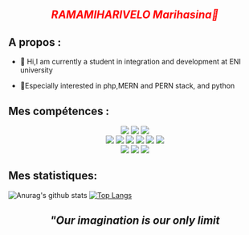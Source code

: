 

<div align="center">
    <h2 style="color:#FF0000"><i>RAMAMIHARIVELO Marihasina💬</i></h2>
</div>

## A propos :

- 🔭 Hi,I am currently a student in integration and development at ENI university<br>

- 🌱Especially interested in php,MERN  and PERN stack, and python


## Mes compétences :
  <div align="center">
    <img src="https://img.shields.io/badge/-C-000000?&style=flat&logo=c&logoColor=5968BA" />
    <img src="https://img.shields.io/badge/-Python-000000?style=flat&logo=python&logoColorhalf=396E9B" /> 
    <img src="https://img.shields.io/badge/-HTML-000000?&style=flat&logo=html5&logoColor=E44D26"/><br>
    <img src="https://img.shields.io/badge/-CSS-000000?&style=flat&logo=css3&logoColor=42A5F5"/>
    <img src="https://img.shields.io/badge/-JavaScript-000000?style=flat&logo=javascript&logoColor=FFCA28" />
    <img src="https://img.shields.io/badge/-Php-000000?style=flat&logo=php&logoColor=1E87E3" />
    <img src="https://img.shields.io/badge/-Node.js-000000?&style=flat&logo=node.js&logoColor=8AC149"/>
    <img src="https://img.shields.io/badge/-NPM-000000?&style=flat&logo=npm&logoColor=CB3837"/>
    <img src="https://img.shields.io/badge/-MySQL-000000?style=flat&logo=mysql&logoColor=E6892E" /><br>
    <img src="https://img.shields.io/badge/-MongoDB-000000?style=flat&logo=mongodb&logoColor=4AAA3C" /> 
    <img src="https://img.shields.io/badge/-git-000000?&style=flat&logo=git&logoColor=E64A19"/>
    <img src="https://img.shields.io/badge/-Github-000000?style=flat&logo=github&logoColor=DEDEDF" />
</div>

## Mes statistiques: 
![Anurag's github stats](https://github-readme-stats.vercel.app/api?username=hasina821&theme=react&show_icons=true&line_height=20&locale=fr&include_all_commits=true&count_private=true&card_width=300)
[![Top Langs](https://github-readme-stats.vercel.app/api/top-langs/?username=hasina821&theme=react&layout=compact)](https://github.com/anuraghazra/github-readme-stats)


<div align="center">
    <h2><i>"Our imagination is  our only limit</i></h2> 
</div>
                 
       
    

